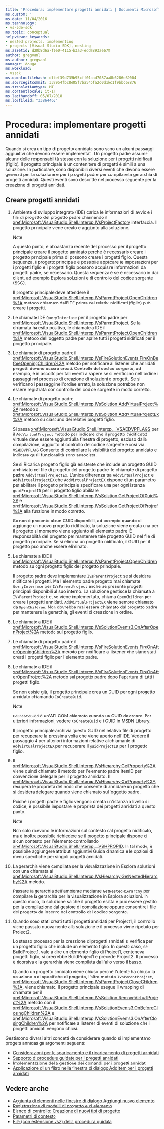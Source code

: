 ```yaml
---
title: 'Procedura: implementare progetti annidati | Documenti Microsoft'
ms.custom: ''
ms.date: 11/04/2016
ms.technology:
- vs-ide-sdk
ms.topic: conceptual
helpviewer_keywords:
- nested projects, implementing
- projects [Visual Studio SDK], nesting
ms.assetid: d20b8d6a-f0e0-4115-b3a3-edda893ae678
author: gregvanl
ms.author: gregvanl
manager: douge
ms.workload:
- vssdk
ms.openlocfilehash: dffef39d735b95cff01ead7087aa8b6286e39004
ms.sourcegitcommit: 33c954fbc8e05f7ba54bfa2c0d1bc1f9bbc68876
ms.translationtype: MT
ms.contentlocale: it-IT
ms.lasthandoff: 05/07/2018
ms.locfileid: "33864462"
---
```

# <a name="how-to-implement-nested-projects"></a>Procedura: implementare progetti annidati

Quando si crea un tipo di progetto annidato sono sono un alcuni passaggi aggiuntivi che devono essere implementati. Un progetto padre assume alcune delle responsabilità stessa con la soluzione per i progetti nidificati (figlio). Il progetto principale è un contenitore di progetti è simili a una soluzione. In particolare, sono disponibili diversi eventi che devono essere generati per la soluzione e per i progetti padre per compilare la gerarchia di progetti annidati. Questi eventi sono descritte nel processo seguente per la creazione di progetti annidati.

## <a name="create-nested-projects"></a>Creare progetti annidati

1.  Ambiente di sviluppo integrato (IDE) carica le informazioni di avvio e i file di progetto del progetto padre chiamando il <xref:Microsoft.VisualStudio.Shell.Interop.IVsProjectFactory> interfaccia. Il progetto principale viene creato e aggiunto alla soluzione.

    > [!NOTE]
    > A questo punto, è abbastanza recente del processo per il progetto principale creare il progetto annidato perché è necessario creare il progetto principale prima di possono creare i progetti figlio. Questa sequenza, il progetto principale è possibile applicare le impostazioni per i progetti figlio e i progetti figlio possono acquisire informazioni dai progetti padre, se necessario. Questa sequenza è se è necessario in dai client, ad esempio Esplora soluzioni e di controllo del codice sorgente (SCC).

     Il progetto principale deve attendere il <xref:Microsoft.VisualStudio.Shell.Interop.IVsParentProject.OpenChildren%2A> metodo chiamato dall'IDE prima dei relativi nidificati (figlio) può creare i progetti.

2.  Le chiamate IDE `QueryInterface` per il progetto padre per <xref:Microsoft.VisualStudio.Shell.Interop.IVsParentProject>. Se la chiamata ha esito positivo, le chiamate a IDE il <xref:Microsoft.VisualStudio.Shell.Interop.IVsParentProject.OpenChildren%2A> metodo dell'oggetto padre per aprire tutti i progetti nidificati per il progetto principale.

3.  Le chiamate di progetto padre il <xref:Microsoft.VisualStudio.Shell.Interop.IVsFireSolutionEvents.FireOnBeforeOpeningChildren%2A> metodo per notificare ai listener che annidati progetti devono essere creati. Controllo del codice sorgente, ad esempio, è in ascolto per tali eventi a sapere se si verificano nell'ordine i passaggi nel processo di creazione di soluzioni e progetti. Se si verificano i passaggi nell'ordine errato, la soluzione potrebbe non essere registrata con controllo del codice sorgente in modo corretto.

4.  Le chiamate di progetto padre <xref:Microsoft.VisualStudio.Shell.Interop.IVsSolution.AddVirtualProject%2A> metodo o <xref:Microsoft.VisualStudio.Shell.Interop.IVsSolution.AddVirtualProjectEx%2A> metodo su ciascuno dei relativi progetti figlio.

     Si passa <xref:Microsoft.VisualStudio.Shell.Interop.__VSADDVPFLAGS> per il `AddVirtualProject` metodo per indicare che il progetto (nidificato) virtuale deve essere aggiunti alla finestra di progetto, escluso dalla compilazione, aggiunto al controllo del codice sorgente e così via. `VSADDVPFLAGS` Consente di controllare la visibilità del progetto annidato e indicare quali funzionalità sono associata.

     Se si Ricarica progetto figlio già esistente che include un progetto GUID archiviato nel file di progetto del progetto padre, le chiamate di progetto padre `AddVirtualProjectEx`. L'unica differenza tra `AddVirtualProject` e `AddVirtualProjectEX` che `AddVirtualProjectEX` dispone di un parametro per abilitare il progetto principale specificare una per ogni istanza `guidProjectID` per il progetto figlio abilitare <xref:Microsoft.VisualStudio.Shell.Interop.IVsSolution.GetProjectOfGuid%2A> e <xref:Microsoft.VisualStudio.Shell.Interop.IVsSolution.GetProjectOfProjref%2A> alla funzione in modo corretto.

     Se non è presente alcun GUID disponibili, ad esempio quando si aggiunge un nuovo progetto nidificato, la soluzione viene creata una per il progetto al momento viene aggiunto all'elemento padre. È responsabilità del progetto per mantenere tale progetto GUID nel file di progetto principale. Se si elimina un progetto nidificato, il GUID per il progetto può anche essere eliminato.

5.  Le chiamate a IDE il <xref:Microsoft.VisualStudio.Shell.Interop.IVsParentProject.OpenChildren> metodo su ogni progetto figlio del progetto principale.

     Il progetto padre deve implementare `IVsParentProject` se si desidera nidificare i progetti. Ma l'elemento padre progetto mai chiamate `QueryInterface` per `IVsParentProject` anche se presenta progetti principali disponibili al suo interno. La soluzione gestisce la chiamata a `IVsParentProject` e, se viene implementato, chiama `OpenChildren` per creare i progetti annidati. `AddVirtualProjectEX` viene sempre chiamato da `OpenChildren`. Non dovrebbe mai essere chiamato dal progetto padre per mantenere la gerarchia, gli eventi di creazione in ordine.

6.  Le chiamate a IDE il <xref:Microsoft.VisualStudio.Shell.Interop.IVsSolutionEvents3.OnAfterOpenProject%2A> metodo sul progetto figlio.

7.  Le chiamate di progetto padre il <xref:Microsoft.VisualStudio.Shell.Interop.IVsFireSolutionEvents.FireOnAfterOpeningChildren%2A> metodo per notificare ai listener che siano stati creati i progetti figlio per l'elemento padre.

8.  Le chiamate a IDE il <xref:Microsoft.VisualStudio.Shell.Interop.IVsFireSolutionEvents.FireOnAfterOpenProject%2A> metodo sul progetto padre dopo l'apertura di tutti i progetti figlio.

     Se non esiste già, il progetto principale crea un GUID per ogni progetto annidato chiamando `CoCreateGuid`.

    > [!NOTE]
    > `CoCreateGuid` è un'API COM chiamata quando un GUID da creare. Per ulteriori informazioni, vedere `CoCreateGuid` e i GUID in MSDN Library.

     Il progetto principale archivia questo GUID nel relativo file di progetto per recuperare la prossima volta che viene aperto nell'IDE. Vedere il passaggio 4 per ulteriori informazioni relative al chiamante di `AddVirtualProjectEX` per recuperare il `guidProjectID` per il progetto figlio.

9. Il <xref:Microsoft.VisualStudio.Shell.Interop.IVsHierarchy.GetProperty%2A> viene quindi chiamato il metodo per l'elemento padre ItemID per convenzione delegare per il progetto annidato. Il <xref:Microsoft.VisualStudio.Shell.Interop.IVsHierarchy.GetProperty%2A> recupera le proprietà del nodo che consente di annidare un progetto che si desidera delegare quando viene chiamato sull'oggetto padre.

     Poiché i progetti padre e figlio vengono creata un'istanza a livello di codice, è possibile impostare le proprietà dei progetti annidati a questo punto.

    > [!NOTE]
    > Non solo ricevono le informazioni sul contesto dal progetto nidificato, ma è inoltre possibile richiedere se il progetto principale dispone di alcun contesto per l'elemento controllando <xref:Microsoft.VisualStudio.Shell.Interop.__VSHPROPID>. In tal modo, è possibile aggiungere attributi aggiuntivi Guida dinamica e le opzioni di menu specifiche per singoli progetti annidati.

10. La gerarchia viene compilata per la visualizzazione in Esplora soluzioni con una chiamata al <xref:Microsoft.VisualStudio.Shell.Interop.IVsHierarchy.GetNestedHierarchy%2A> metodo.

     Passare la gerarchia dell'ambiente mediante `GetNestedHierarchy` per compilare la gerarchia per la visualizzazione in Esplora soluzioni. In questo modo, la soluzione sa che il progetto esista e può essere gestito per la compilazione dal gestore di compilazione oppure consentire i file del progetto da inserire nel controllo del codice sorgente.

11. Quando sono stati creati tutti i progetti annidati per Project1, il controllo viene passato nuovamente alla soluzione e il processo viene ripetuto per Project2.

     Lo stesso processo per la creazione di progetti annidati si verifica per un progetto figlio che include un elemento figlio. In questo caso, se BuildProject1, vale a dire un elemento figlio di Project1, conteneva progetti figlio, si creerebbe BuildProject1 e precede Project2. Il processo è ricorsiva e la gerarchia viene compilata dall'alto verso il basso.

     Quando un progetto annidato viene chiuso perché l'utente ha chiuso la soluzione o di specifiche di progetto, l'altro metodo `IVsParentProject`, <xref:Microsoft.VisualStudio.Shell.Interop.IVsParentProject.CloseChildren%2A>, viene chiamato. Il progetto principale esegue il wrapping di chiamate per il <xref:Microsoft.VisualStudio.Shell.Interop.IVsSolution.RemoveVirtualProject%2A> metodo con il <xref:Microsoft.VisualStudio.Shell.Interop.IVsSolutionEvents3.OnBeforeClosingChildren%2A> e <xref:Microsoft.VisualStudio.Shell.Interop.IVsSolutionEvents3.OnAfterClosingChildren%2A> per notificare a listener di eventi di soluzione che i progetti annidati vengono chiusi.

Gestiscono diversi altri concetti da considerare quando si implementano progetti annidati gli argomenti seguenti:

- [Considerazioni per lo scaricamento e il ricaricamento di progetti annidati](../../extensibility/internals/considerations-for-unloading-and-reloading-nested-projects.md)
- [Supporto di procedure guidate per i progetti annidati](../../extensibility/internals/wizard-support-for-nested-projects.md)
- [Implementazione della gestione dei comandi per i progetti annidati](../../extensibility/internals/implementing-command-handling-for-nested-projects.md)
- [Applicazione di un filtro nella finestra di dialogo AddItem per i progetti annidati](../../extensibility/internals/filtering-the-additem-dialog-box-for-nested-projects.md)

## <a name="see-also"></a>Vedere anche

- [Aggiunta di elementi nelle finestre di dialogo Aggiungi nuovo elemento](../../extensibility/internals/adding-items-to-the-add-new-item-dialog-boxes.md)
- [Registrazione di modelli di progetto e di elemento](../../extensibility/internals/registering-project-and-item-templates.md)
- [Elenco di controllo: Creazione di nuovi tipi di progetto](../../extensibility/internals/checklist-creating-new-project-types.md)
- [Parametri di contesto](../../extensibility/internals/context-parameters.md)
- [File (con estensione vsz) della procedura guidata](../../extensibility/internals/wizard-dot-vsz-file.md)